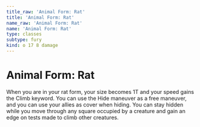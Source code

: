 ```yaml
---
title_raw: 'Animal Form: Rat'
title: 'Animal Form: Rat'
name_raw: 'Animal Form: Rat'
name: 'Animal Form: Rat'
type: classes
subtype: fury
kind: o 17 8 damage
---
```


# Animal Form: Rat

When you are in your rat form, your size becomes 1T and your speed gains the Climb keyword. You can use the Hide maneuver as a free maneuver, and you can use your allies as cover when hiding. You can stay hidden while you move through any square occupied by a creature and gain an edge on tests made to climb other creatures.

